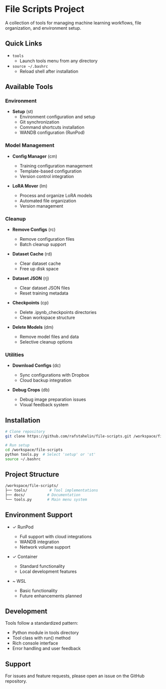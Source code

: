 # File Scripts Project

A collection of tools for managing machine learning workflows, file organization, and environment setup.

## Quick Links
* `tools`
  - Launch tools menu from any directory
* `source ~/.bashrc`
  - Reload shell after installation

## Available Tools

### Environment
* **Setup** (st)
  - Environment configuration and setup
  - Git synchronization
  - Command shortcuts installation
  - WANDB configuration (RunPod)

### Model Management
* **Config Manager** (cm)
  - Training configuration management
  - Template-based configuration
  - Version control integration

* **LoRA Mover** (lm)
  - Process and organize LoRA models
  - Automated file organization
  - Version management

### Cleanup
* **Remove Configs** (rc)
  - Remove configuration files
  - Batch cleanup support

* **Dataset Cache** (rd)
  - Clear dataset cache
  - Free up disk space

* **Dataset JSON** (rj)
  - Clear dataset JSON files
  - Reset training metadata

* **Checkpoints** (cp)
  - Delete .ipynb_checkpoints directories
  - Clean workspace structure

* **Delete Models** (dm)
  - Remove model files and data
  - Selective cleanup options

### Utilities
* **Download Configs** (dc)
  - Sync configurations with Dropbox
  - Cloud backup integration

* **Debug Crops** (db)
  - Debug image preparation issues
  - Visual feedback system

## Installation
```bash
# Clone repository
git clone https://github.com/rafstahelin/file-scripts.git /workspace/file-scripts

# Run setup
cd /workspace/file-scripts
python tools.py  # Select 'setup' or 'st'
source ~/.bashrc
```

## Project Structure
```bash
/workspace/file-scripts/
├── tools/          # Tool implementations
├── docs/          # Documentation
└── tools.py       # Main menu system
```

## Environment Support
* ✓ RunPod 
  - Full support with cloud integrations
  - WANDB integration
  - Network volume support

* ✓ Container
  - Standard functionality
  - Local development features

* ~ WSL
  - Basic functionality
  - Future enhancements planned

## Development
Tools follow a standardized pattern:
* Python module in tools directory
* Tool class with run() method
* Rich console interface
* Error handling and user feedback

## Support
For issues and feature requests, please open an issue on the GitHub repository.